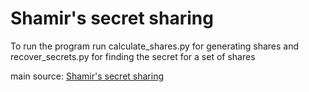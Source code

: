 # Shamir's secret sharing

To run the program run calculate_shares.py for generating shares
and recover_secrets.py for finding the secret for a set of shares

 main source: [Shamir's secret sharing](https://en.wikipedia.org/wiki/Shamir%27s_secret_sharing)
